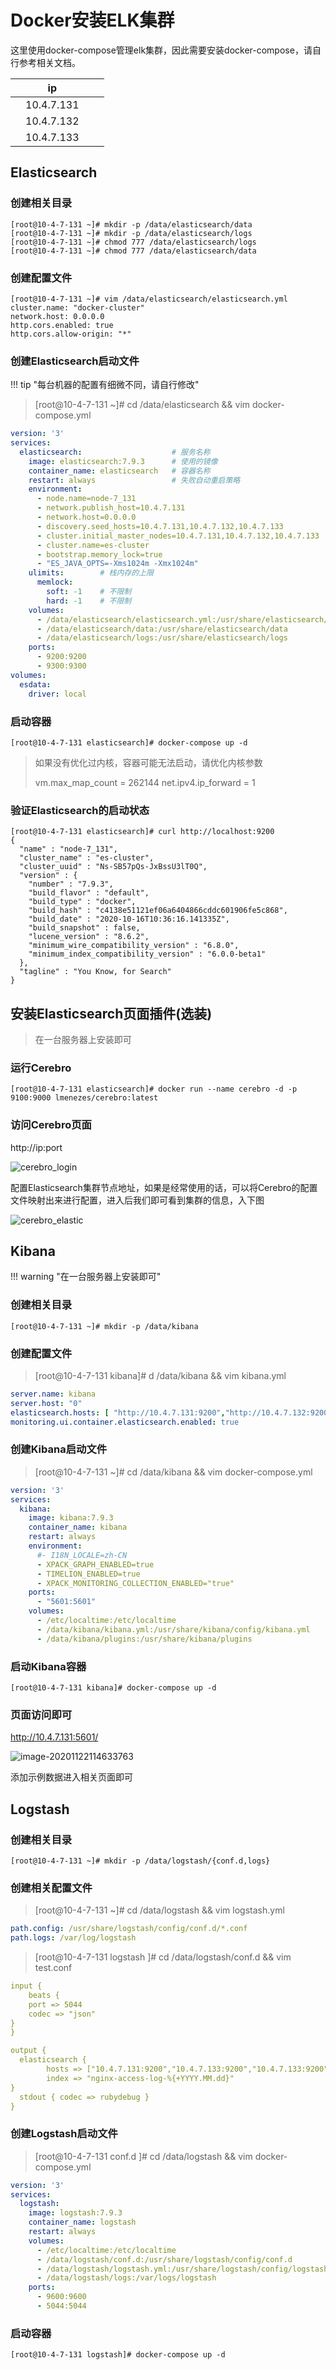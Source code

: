 # Docker安装ELK集群

这里使用docker-compose管理elk集群，因此需要安装docker-compose，请自行参考相关文档。

|      |     ip     |      |      |
| ---- | :--------: | ---- | ---- |
|      | 10.4.7.131 |      |      |
|      | 10.4.7.132 |      |      |
|      | 10.4.7.133 |      |      |



## Elasticsearch

### 创建相关目录

```shell
[root@10-4-7-131 ~]# mkdir -p /data/elasticsearch/data
[root@10-4-7-131 ~]# mkdir -p /data/elasticsearch/logs
[root@10-4-7-131 ~]# chmod 777 /data/elasticsearch/logs
[root@10-4-7-131 ~]# chmod 777 /data/elasticsearch/data
```

### 创建配置文件

```shell
[root@10-4-7-131 ~]# vim /data/elasticsearch/elasticsearch.yml
cluster.name: "docker-cluster"
network.host: 0.0.0.0
http.cors.enabled: true
http.cors.allow-origin: "*"
```



### 创建Elasticsearch启动文件

!!! tip "每台机器的配置有细微不同，请自行修改"

> [root@10-4-7-131 ~]# cd /data/elasticsearch && vim docker-compose.yml

```yml
version: '3'
services:
  elasticsearch:                    # 服务名称
    image: elasticsearch:7.9.3      # 使用的镜像
    container_name: elasticsearch   # 容器名称
    restart: always                 # 失败自动重启策略
    environment:                                    
      - node.name=node-7_131
      - network.publish_host=10.4.7.131
      - network.host=0.0.0.0
      - discovery.seed_hosts=10.4.7.131,10.4.7.132,10.4.7.133
      - cluster.initial_master_nodes=10.4.7.131,10.4.7.132,10.4.7.133
      - cluster.name=es-cluster
      - bootstrap.memory_lock=true
      - "ES_JAVA_OPTS=-Xms1024m -Xmx1024m"
    ulimits:        # 栈内存的上限
      memlock:
        soft: -1    # 不限制
        hard: -1    # 不限制
    volumes:
      - /data/elasticsearch/elasticsearch.yml:/usr/share/elasticsearch/config/elasticsearch.yml 
      - /data/elasticsearch/data:/usr/share/elasticsearch/data
      - /data/elasticsearch/logs:/usr/share/elasticsearch/logs
    ports:
      - 9200:9200
      - 9300:9300
volumes:
  esdata:
    driver: local
```

### 启动容器

```shell
[root@10-4-7-131 elasticsearch]# docker-compose up -d
```

> 如果没有优化过内核，容器可能无法启动，请优化内核参数
>
> vm.max_map_count = 262144
> net.ipv4.ip_forward = 1

### 验证Elasticsearch的启动状态

```shell
[root@10-4-7-131 elasticsearch]# curl http://localhost:9200
{
  "name" : "node-7_131",
  "cluster_name" : "es-cluster",
  "cluster_uuid" : "Ns-SB57pQs-JxBssU3lT0Q",
  "version" : {
    "number" : "7.9.3",
    "build_flavor" : "default",
    "build_type" : "docker",
    "build_hash" : "c4138e51121ef06a6404866cddc601906fe5c868",
    "build_date" : "2020-10-16T10:36:16.141335Z",
    "build_snapshot" : false,
    "lucene_version" : "8.6.2",
    "minimum_wire_compatibility_version" : "6.8.0",
    "minimum_index_compatibility_version" : "6.0.0-beta1"
  },
  "tagline" : "You Know, for Search"
}
```

## 安装Elasticsearch页面插件(选装)

> 在一台服务器上安装即可

### 运行Cerebro

```shell
[root@10-4-7-131 elasticsearch]# docker run --name cerebro -d -p 9100:9000 lmenezes/cerebro:latest
```

### 访问Cerebro页面

http://ip:port

![cerebro_login](../../images/cerebro_login.png)

配置Elasticsearch集群节点地址，如果是经常使用的话，可以将Cerebro的配置文件映射出来进行配置，进入后我们即可看到集群的信息，入下图

![cerebro_elastic](../../images/cerebro_elastic.png)

## Kibana

!!! warning "在一台服务器上安装即可"

### 创建相关目录

```shell
[root@10-4-7-131 ~]# mkdir -p /data/kibana
```

### 创建配置文件

> [root@10-4-7-131 kibana]# d /data/kibana && vim kibana.yml

```yml
server.name: kibana
server.host: "0"
elasticsearch.hosts: [ "http://10.4.7.131:9200","http://10.4.7.132:9200","http://10.4.7.133:9200" ]
monitoring.ui.container.elasticsearch.enabled: true
```

### 创建Kibana启动文件

> [root@10-4-7-131 ~]# cd /data/kibana && vim docker-compose.yml

```yml
version: '3'
services:
  kibana:
    image: kibana:7.9.3
    container_name: kibana
    restart: always
    environment:
      #- I18N_LOCALE=zh-CN
      - XPACK_GRAPH_ENABLED=true
      - TIMELION_ENABLED=true
      - XPACK_MONITORING_COLLECTION_ENABLED="true"
    ports:
      - "5601:5601"
    volumes:
      - /etc/localtime:/etc/localtime
      - /data/kibana/kibana.yml:/usr/share/kibana/config/kibana.yml
      - /data/kibana/plugins:/usr/share/kibana/plugins
```

### 启动Kibana容器

```shell
[root@10-4-7-131 kibana]# docker-compose up -d
```



### 页面访问即可

http://10.4.7.131:5601/

![image-20201122114633763](../../images/image-20201122114633763.png)

添加示例数据进入相关页面即可



## Logstash

### 创建相关目录

```shell
[root@10-4-7-131 ~]# mkdir -p /data/logstash/{conf.d,logs}
```

### 创建相关配置文件

> [root@10-4-7-131 ~]# cd /data/logstash && vim logstash.yml

```yml
path.config: /usr/share/logstash/config/conf.d/*.conf
path.logs: /var/log/logstash
```

> [root@10-4-7-131 logstash ]# cd /data/logstash/conf.d && vim test.conf

```yml
input {
    beats {
    port => 5044
    codec => "json"
}
}

output {
  elasticsearch {
        hosts => ["10.4.7.131:9200","10.4.7.133:9200","10.4.7.133:9200"]
        index => "nginx-access-log-%{+YYYY.MM.dd}"
}
  stdout { codec => rubydebug }
}
```



### 创建Logstash启动文件

> [root@10-4-7-131 conf.d ]# cd /data/logstash && vim docker-compose.yml 

```yml
version: '3'
services:
  logstash:
    image: logstash:7.9.3
    container_name: logstash
    restart: always
    volumes:
      - /etc/localtime:/etc/localtime
      - /data/logstash/conf.d:/usr/share/logstash/config/conf.d
      - /data/logstash/logstash.yml:/usr/share/logstash/config/logstash.yml
      - /data/logstash/logs:/var/logs/logstash
    ports:
      - 9600:9600
      - 5044:5044
```

### 启动容器

```shell
[root@10-4-7-131 logstash]# docker-compose up -d
```